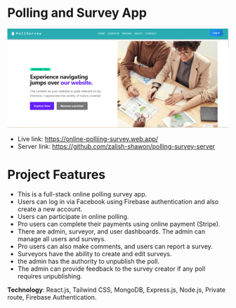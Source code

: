 # Polling and Survey App

![Image](/public/ss.png)

- Live link: https://online-polliing-survey.web.app/
- Server link: https://github.com/zalish-shawon/polling-survey-server

# Project Features
- This is a full-stack online polling survey app.
- Users can log in via Facebook using Firebase authentication and also create a new account.
- Users can participate in online polling.
- Pro users can complete their payments using online payment (Stripe).
- There are admin, surveyor, and user dashboards. The admin can manage all users and surveys.
- Pro users can also make comments, and users can report a survey.
- Surveyors have the ability to create and edit surveys.
- the admin has the authority to unpublish the poll. 
- The admin can provide feedback to the survey creator if any poll requires unpublishing.


**Technology**: React.js, Tailwind CSS, MongoDB, Express.js, Node.js, Private route, Firebase Authentication.





